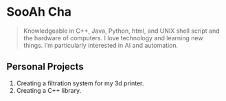 # SooAh Cha
> Knowledgeable in C++, Java, Python, html, and UNIX shell script and the hardware of computers. I love technology and learning new things. I’m particularly interested in AI and automation.

## Personal Projects
1.	Creating a filtration system for my 3d printer.
2.	Creating a C++ library.
